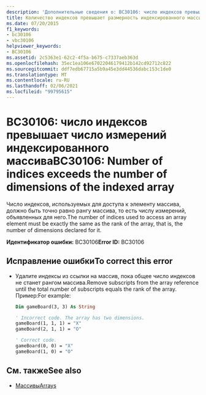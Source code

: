 ```yaml
---
description: 'Дополнительные сведения о: BC30106: число индексов превышает число измерений индексированного массива'
title: Количество индексов превышает размерность индексированного массива
ms.date: 07/20/2015
f1_keywords:
- bc30106
- vbc30106
helpviewer_keywords:
- BC30106
ms.assetid: 2c5363e1-62c2-4f5a-b675-c7337aeb363d
ms.openlocfilehash: 35ec1ea106e67022046179412b142cd92712c822
ms.sourcegitcommit: ddf7edb67715a5b9a45e3dd44536dabc153c1de0
ms.translationtype: MT
ms.contentlocale: ru-RU
ms.lasthandoff: 02/06/2021
ms.locfileid: "99795615"
---
```

# <a name="bc30106-number-of-indices-exceeds-the-number-of-dimensions-of-the-indexed-array"></a><span data-ttu-id="e6a95-103">BC30106: число индексов превышает число измерений индексированного массива</span><span class="sxs-lookup"><span data-stu-id="e6a95-103">BC30106: Number of indices exceeds the number of dimensions of the indexed array</span></span>

<span data-ttu-id="e6a95-104">Число индексов, используемых для доступа к элементу массива, должно быть точно равно рангу массива, то есть числу измерений, объявленных для него.</span><span class="sxs-lookup"><span data-stu-id="e6a95-104">The number of indices used to access an array element must be exactly the same as the rank of the array, that is, the number of dimensions declared for it.</span></span>

 <span data-ttu-id="e6a95-105">**Идентификатор ошибки:** BC30106</span><span class="sxs-lookup"><span data-stu-id="e6a95-105">**Error ID:** BC30106</span></span>

## <a name="to-correct-this-error"></a><span data-ttu-id="e6a95-106">Исправление ошибки</span><span class="sxs-lookup"><span data-stu-id="e6a95-106">To correct this error</span></span>

- <span data-ttu-id="e6a95-107">Удалите индексы из ссылки на массив, пока общее число индексов не станет рангом массива.</span><span class="sxs-lookup"><span data-stu-id="e6a95-107">Remove subscripts from the array reference until the total number of subscripts equals the rank of the array.</span></span> <span data-ttu-id="e6a95-108">Пример:</span><span class="sxs-lookup"><span data-stu-id="e6a95-108">For example:</span></span>

    ```vb
    Dim gameBoard(3, 3) As String

    ' Incorrect code. The array has two dimensions.
    gameBoard(1, 1, 1) = "X"
    gameBoard(2, 1, 1) = "O"

    ' Correct code.
    gameBoard(0, 0) = "X"
    gameBoard(1, 0) = "O"
    ```

## <a name="see-also"></a><span data-ttu-id="e6a95-109">См. также</span><span class="sxs-lookup"><span data-stu-id="e6a95-109">See also</span></span>

- [<span data-ttu-id="e6a95-110">Массивы</span><span class="sxs-lookup"><span data-stu-id="e6a95-110">Arrays</span></span>](../../programming-guide/language-features/arrays/index.md)
